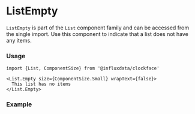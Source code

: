 # ListEmpty

`ListEmpty` is part of the `List` component family and can be accessed from the single import. Use this component to indicate that a list does not have any items.

### Usage

```tsx
import {List, ComponentSize} from '@influxdata/clockface'
```

```tsx
<List.Empty size={ComponentSize.Small} wrapText={false}>
  This list has no items
</List.Empty>
```

### Example

<!-- STORY -->

<!-- STORY HIDE START -->

<!-- STORY HIDE END -->

<!-- PROPS -->
